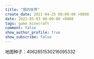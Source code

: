 ```yaml
---
title: "我的世界"
create_date: 2021-04-25 08:00:00 +0800
date: 2022-05-03 08:00:00 +0800
tags: game minecraft
comment: false
show_author_profile: true
show_subscribe: false
---
```


地图种子：4062851530216095332
